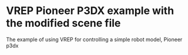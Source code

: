  # VREP Pioneer P3DX example with the modified scene file
 The example of using VREP for controlling a simple robot model, Pioneer p3dx
